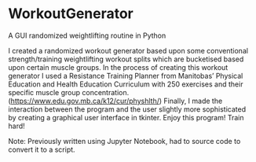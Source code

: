 # WorkoutGenerator
A GUI randomized weightlifting routine in Python 

I created a randomized workout generator based upon some conventional strength/training weightlifting workout splits which are bucketised based upon certain muscle groups. 
In the process of creating this workout generator I used a Resistance Training Planner from Manitobas’ Physical Education and Health Education Curriculum with 250 exercises and their specific muscle group concentration.(https://www.edu.gov.mb.ca/k12/cur/physhlth/)
Finally, I made the interaction between the program and the user slightly more sophisticated by creating a graphical user interface in tkinter. 
Enjoy this program! Train hard!

Note:
Previously written using Jupyter Notebook, had to source code to convert it to a script. 
